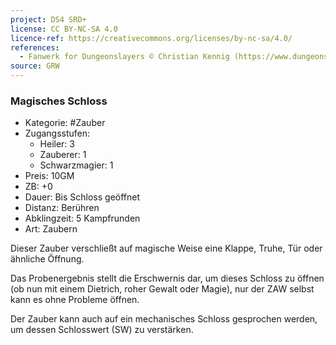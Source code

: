 ```yaml
---
project: DS4 SRD+
license: CC BY-NC-SA 4.0
licence-ref: https://creativecommons.org/licenses/by-nc-sa/4.0/
references: 
  - Fanwerk for Dungeonslayers © Christian Kennig (https://www.dungeonslayers.net/)
source: GRW
---
```


### Magisches Schloss

- Kategorie: #Zauber
- Zugangsstufen:
  - Heiler: 3
  - Zauberer: 1
  - Schwarzmagier: 1
- Preis: 10GM
- ZB: +0
- Dauer: Bis Schloss geöffnet
- Distanz: Berühren
- Abklingzeit: 5 Kampfrunden
- Art: Zaubern

Dieser Zauber verschließt auf magische Weise eine Klappe, Truhe, Tür oder ähnliche Öffnung.

Das Probenergebnis stellt die Erschwernis dar, um dieses Schloss zu öffnen (ob nun mit einem Dietrich, roher Gewalt oder Magie), nur der ZAW selbst kann es ohne Probleme öffnen.

Der Zauber kann auch auf ein mechanisches Schloss gesprochen werden, um dessen Schlosswert (SW) zu verstärken.

